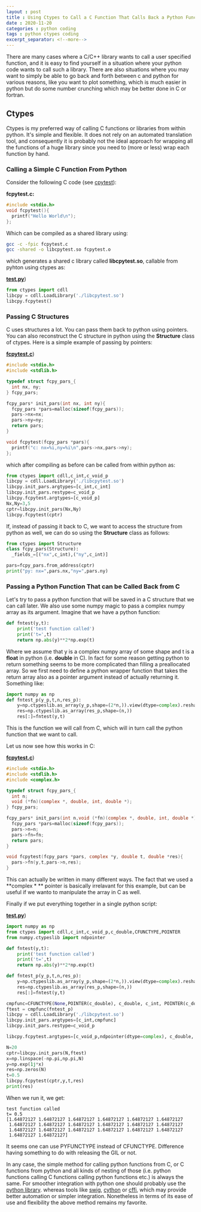 ```yaml
---
layout : post
title : Using Ctypes to Call a C Function That Calls Back a Python Function.
date : 2020-11-20
categories : python coding
tags : python ctypes coding
excerpt_separator: <!--more-->
---
```


There are many cases where a C/C++ library wants to call a user specified function, 
and it is easy to find yourself in a situation where your python code wants to call such a library.
There are also situations where you may want to simply be able to go back and forth between c and python
for various reasons, like you want to plot something, which is much easier in python but do some number crunching
which may be better done in C or fortran.

<!--more-->

## Ctypes

Ctypes is my preferred way of calling C functions or libraries from within python. It's simple and flexible. It does not rely on 
an automated translation tool, and consequently it is probably not the ideal approach for wrapping all the functions of a huge library
since you need to (more or less) wrap each function by hand.

### Calling a Simple C Function From Python

Consider the following C code (see [cpytest](https://github.com/gurcani/gurcani.github.io/tree/master/assets/examples/cpytest)):

**fcpytest.c:**
```c
#include <stdio.h>
void fcpytest(){
  printf("Hello World\n");
};
```

Which can be compiled as a shared library using:

```sh
gcc -c -fpic fcpytest.c
gcc -shared -o libcpytest.so fcpytest.o
```

which generates a shared c library called **libcpytest.so**, callable from pyhton using ctypes as:

[**test.py**](https://github.com/gurcani/gurcani.github.io/tree/master/assets/examples/cpytest/test.py))
```py
from ctypes import cdll
libcpy = cdll.LoadLibrary('./libcpytest.so')
libcpy.fcpytest()
```

### Passing C Structures

C uses structures a lot. You can pass them back to python using pointers. You can also reconstruct the C structure
in python using the **Structure** class of ctypes. Here is a simple example of passing by pointers:


[**fcpytest.c**](https://github.com/gurcani/gurcani.github.io/tree/master/assets/examples/cpytest/fcpytest.c))

```c
#include <stdio.h>
#include <stdlib.h>

typedef struct fcpy_pars_{
  int nx, ny;
} fcpy_pars;

fcpy_pars* init_pars(int nx, int ny){
  fcpy_pars *pars=malloc(sizeof(fcpy_pars));
  pars->nx=nx;
  pars->ny=ny;
  return pars;
}

void fcpytest(fcpy_pars *pars){
  printf("c: nx=%i,ny=%i\n",pars->nx,pars->ny);
};
```

which after compiling as before can be called from within python as:
```py
from ctypes import cdll,c_int,c_void_p
libcpy = cdll.LoadLibrary('./libcpytest.so')
libcpy.init_pars.argtypes=[c_int,c_int]
libcpy.init_pars.restype=c_void_p
libcpy.fcpytest.argtypes=[c_void_p]
Nx,Ny=3,5
cptr=libcpy.init_pars(Nx,Ny)
libcpy.fcpytest(cptr)
```

If, instead of passing it back to C, we want to access the structure from python as well, we can do so using the **Structure** class as follows:

```py
from ctypes import Structure
class fcpy_pars(Structure):
  _fields_=[("nx",c_int),("ny",c_int)]

pars=fcpy_pars.from_address(cptr)
print("py: nx=",pars.nx,"ny=",pars.ny)
```

### Passing a Python Function That can be Called Back from C

Let's try to pass a python function that will be saved in a C structure that we can call later. We also use some numpy magic to pass a complex numpy array as its argument. Imagine that we have a python function:

```py
def fntest(y,t):
    print('test function called')
    print('t=',t)
    return np.abs(y)**2*np.exp(t)
```

Where we assume that y is a complex numpy array of some shape and t is a **float** in python (i.e. **double** in C). 
In fact for some reason getting python to return something seems to be more complicated than filling a preallocated array. So we first need to define a python wrapper function that takes the return array also as a pointer argument
instead of actually returning it. Something like:

```py
import numpy as np
def fntest_p(y_p,t,n,res_p):
    y=np.ctypeslib.as_array(y_p,shape=(2*n,)).view(dtype=complex).reshape((n,))
    res=np.ctypeslib.as_array(res_p,shape=(n,))
    res[:]=fntest(y,t)
```

This is the function we will call from C, which will in turn call the python function that we want to call.

Let us now see how this works in C:

[**fcpytest.c**](https://github.com/gurcani/gurcani.github.io/tree/master/assets/examples/cpytest/fcpytest.c))
```c
#include <stdio.h>
#include <stdlib.h>
#include <complex.h>

typedef struct fcpy_pars_{
  int n;
  void (*fn)(complex *, double, int, double *);
} fcpy_pars;

fcpy_pars* init_pars(int n,void (*fn)(complex *, double, int, double *)){
  fcpy_pars *pars=malloc(sizeof(fcpy_pars));
  pars->n=n;
  pars->fn=fn;
  return pars;
}

void fcpytest(fcpy_pars *pars, complex *y, double t, double *res){
  pars->fn(y,t,pars->n,res);
}
```
This can actually be written in many different ways. The fact that we used a **complex \* ** pointer is
basically irrelavant for this example, but can be useful if we wanto to manipulate the array in C as well.

Finally if we put everything together in a single python script:

[**test.py**](https://github.com/gurcani/gurcani.github.io/tree/master/assets/examples/cpytest/test.py))
```py
import numpy as np
from ctypes import cdll,c_int,c_void_p,c_double,CFUNCTYPE,POINTER
from numpy.ctypeslib import ndpointer

def fntest(y,t):
    print('test function called')
    print('t=',t)
    return np.abs(y)**2*np.exp(t)

def fntest_p(y_p,t,n,res_p):
    y=np.ctypeslib.as_array(y_p,shape=(2*n,)).view(dtype=complex).reshape((n,))
    res=np.ctypeslib.as_array(res_p,shape=(n,))
    res[:]=fntest(y,t)

cmpfunc=CFUNCTYPE(None,POINTER(c_double), c_double, c_int, POINTER(c_double))
ftest = cmpfunc(fntest_p)
libcpy = cdll.LoadLibrary('./libcpytest.so')
libcpy.init_pars.argtypes=[c_int,cmpfunc]
libcpy.init_pars.restype=c_void_p

libcpy.fcpytest.argtypes=[c_void_p,ndpointer(dtype=complex), c_double, ndpointer(dtype=float)]

N=20
cptr=libcpy.init_pars(N,ftest)
x=np.linspace(-np.pi,np.pi,N)
y=np.exp(1j*x)
res=np.zeros(N)
t=0.5
libcpy.fcpytest(cptr,y,t,res)
print(res)
```
When we run it, we get:

    test function called
    t= 0.5
    [1.64872127 1.64872127 1.64872127 1.64872127 1.64872127 1.64872127
     1.64872127 1.64872127 1.64872127 1.64872127 1.64872127 1.64872127
     1.64872127 1.64872127 1.64872127 1.64872127 1.64872127 1.64872127
     1.64872127 1.64872127]
    
It seems one can use PYFUNCTYPE instead of CFUNCTYPE. Difference having something to do with releasing the 
GIL or not.

In any case, the simple method for calling python functions from C, or C functions from python and all kinds of
nesting of those (i.e. python functions calling C functions calling python functions etc.) is always the same. For smoother integration with python one should probably use the [python library](https://docs.python.org/3/extending/extending.html). whereas tools like [swig](http://www.swig.org/), [cython](https://cython.org/) or [cffi](https://cffi.readthedocs.io), which may provide better automation or simpler integration. Nonetheless in terms of its ease of use and flexibility the above method remains my favorite.


